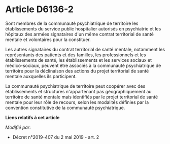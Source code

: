# Article D6136-2

Sont membres de la communauté psychiatrique de territoire les établissements du service public hospitalier autorisés en
psychiatrie et les hôpitaux des armées signataires d'un même contrat territorial de santé mentale et volontaires pour la
constituer.

Les autres signataires du contrat territorial de santé mentale, notamment les représentants des patients et des familles, les
professionnels et les établissements de santé, les établissements et les services sociaux et médico-sociaux, peuvent être
associés à la communauté psychiatrique de territoire pour la déclinaison des actions du projet territorial de santé mentale
auxquelles ils participent.

La communauté psychiatrique de territoire peut coopérer avec des établissements et structures n'appartenant pas
géographiquement au territoire de santé mentale mais identifiés par le projet territorial de santé mentale pour leur rôle de
recours, selon les modalités définies par la convention constitutive de la communauté psychiatrique.

**Liens relatifs à cet article**

_Modifié par_:

  - Décret n°2019-407 du 2 mai 2019 - art. 2
